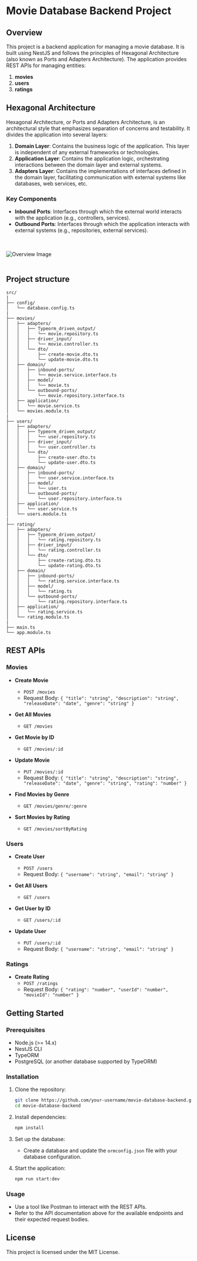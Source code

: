 # Movie Database Backend Project

## Overview

This project is a backend application for managing a movie database. It is built using NestJS and follows the principles of Hexagonal Architecture (also known as Ports and Adapters Architecture). 
The application provides REST APIs for managing entities:
1. **movies**
2. **users**
3. **ratings**

## Hexagonal Architecture

Hexagonal Architecture, or Ports and Adapters Architecture, is an architectural style that emphasizes separation of concerns and testability. It divides the application into several layers:

1. **Domain Layer**: Contains the business logic of the application. This layer is independent of any external frameworks or technologies.
2. **Application Layer**: Contains the application logic, orchestrating interactions between the domain layer and external systems.
3. **Adapters Layer**: Contains the implementations of interfaces defined in the domain layer, facilitating communication with external systems like databases, web services, etc.

### Key Components

- **Inbound Ports**: Interfaces through which the external world interacts with the application (e.g., controllers, services).
- **Outbound Ports**: Interfaces through which the application interacts with external systems (e.g., repositories, external services).

<br><br>
![Overview Image](assets/images/image.png)
<br><br>

## Project structure
```plaintext
src/
|
├── config/
│   └── database.config.ts
| 
├── movies/
│   ├── adapters/
│   │   ├── Typeorm_driven_output/
│   │   │   └── movie.repository.ts
│   │   ├── driver_input/
│   │   │   └── movie.controller.ts
│   │   └── dto/
│   │       ├── create-movie.dto.ts
│   │       └── update-movie.dto.ts
│   ├── domain/
│   │   ├── inbound-ports/
│   │   │   └── movie.service.interface.ts
│   │   ├── model/
│   │   │   └── movie.ts
│   │   └── outbound-ports/
│   │       └── movie.repository.interface.ts
│   ├── application/
│   │   └── movie.service.ts
│   └── movies.module.ts
|
├── users/
│   ├── adapters/
│   │   ├── Typeorm_driven_output/
│   │   │   └── user.repository.ts
│   │   ├── driver_input/
│   │   │   └── user.controller.ts
│   │   └── dto/
│   │       ├── create-user.dto.ts
│   │       └── update-user.dto.ts
│   ├── domain/
│   │   ├── inbound-ports/
│   │   │   └── user.service.interface.ts
│   │   ├── model/
│   │   │   └── user.ts
│   │   └── outbound-ports/
│   │       └── user.repository.interface.ts
│   ├── application/
│   │   └── user.service.ts
│   └── users.module.ts
|
├── rating/
│   ├── adapters/
│   │   ├── Typeorm_driven_output/
│   │   │   └── rating.repository.ts
│   │   ├── driver_input/
│   │   │   └── rating.controller.ts
│   │   └── dto/
│   │       ├── create-rating.dto.ts
│   │       └── update-rating.dto.ts
│   ├── domain/
│   │   ├── inbound-ports/
│   │   │   └── rating.service.interface.ts
│   │   ├── model/
│   │   │   └── rating.ts
│   │   └── outbound-ports/
│   │       └── rating.repository.interface.ts
│   ├── application/
│   │   └── rating.service.ts
│   └── rating.module.ts
|
├── main.ts
└── app.module.ts

```

## REST APIs

### Movies

- **Create Movie**
  - `POST /movies`
  - Request Body: `{ "title": "string", "description": "string", "releaseDate": "date", "genre": "string" }`

- **Get All Movies**
  - `GET /movies`

- **Get Movie by ID**
  - `GET /movies/:id`

- **Update Movie**
  - `PUT /movies/:id`
  - Request Body: `{ "title": "string", "description": "string", "releaseDate": "date", "genre": "string", "rating": "number" }`

- **Find Movies by Genre**
  - `GET /movies/genre/:genre`

- **Sort Movies by Rating**
  - `GET /movies/sortByRating`

### Users

- **Create User**
  - `POST /users`
  - Request Body: `{ "username": "string", "email": "string" }`

- **Get All Users**
  - `GET /users`

- **Get User by ID**
  - `GET /users/:id`

- **Update User**
  - `PUT /users/:id`
  - Request Body: `{ "username": "string", "email": "string" }`


### Ratings

- **Create Rating**
  - `POST /ratings`
  - Request Body: `{ "rating": "number", "userId": "number", "movieId": "number" }`

## Getting Started

### Prerequisites

- Node.js (>= 14.x)
- NestJS CLI
- TypeORM
- PostgreSQL (or another database supported by TypeORM)

### Installation

1. Clone the repository:

   ```bash
   git clone https://github.com/your-username/movie-database-backend.git
   cd movie-database-backend
   ```

2. Install dependencies:
    
    ```bash
    npm install
    ```
    
2. Set up the database:
    - Create a database and update the `ormconfig.json` file with your database configuration.
    
3. Start the application:
    
    ```bash
    npm run start:dev
    ```
    

### Usage

- Use a tool like Postman to interact with the REST APIs.
- Refer to the API documentation above for the available endpoints and their expected request bodies.

## License

This project is licensed under the MIT License.
